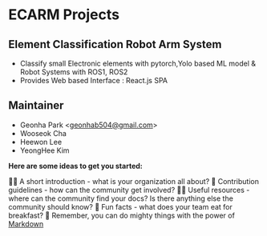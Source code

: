 # ECARM Projects
## Element Classification Robot Arm System
- Classify small Electronic elements with pytorch,Yolo based ML model & Robot Systems with ROS1, ROS2
- Provides Web based Interface : React.js SPA
## Maintainer
- Geonha Park <<geonhab504@gmail.com>>
- Wooseok Cha
- Heewon Lee
- YeongHee Kim



**Here are some ideas to get you started:**

🙋‍♀️ A short introduction - what is your organization all about?
🌈 Contribution guidelines - how can the community get involved?
👩‍💻 Useful resources - where can the community find your docs? Is there anything else the community should know?
🍿 Fun facts - what does your team eat for breakfast?
🧙 Remember, you can do mighty things with the power of [Markdown](https://docs.github.com/github/writing-on-github/getting-started-with-writing-and-formatting-on-github/basic-writing-and-formatting-syntax)

